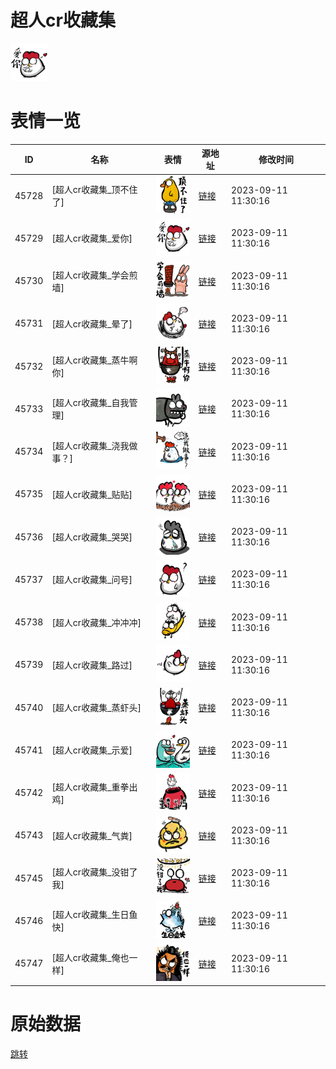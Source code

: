 # 超人cr收藏集

<img src="./cover.png" height="60" alt="cover" />

# 表情一览

|ID|名称|表情|源地址|修改时间|
|----|----|----|----|----|
|45728|[超人cr收藏集_顶不住了]|<img src="./pic/045728_%5B超人cr收藏集_顶不住了%5D.png" height="60" alt="顶不住了"/>|[链接](https://i0.hdslb.com/bfs/garb/item/346825d08e7cdeb54310fd741486941417c2ec73.png)|2023-09-11 11:30:16|
|45729|[超人cr收藏集_爱你]|<img src="./pic/045729_%5B超人cr收藏集_爱你%5D.png" height="60" alt="爱你"/>|[链接](https://i0.hdslb.com/bfs/garb/item/133db0738fd1497d66603ac83e59a86405b52349.png)|2023-09-11 11:30:16|
|45730|[超人cr收藏集_学会煎墙]|<img src="./pic/045730_%5B超人cr收藏集_学会煎墙%5D.png" height="60" alt="学会煎墙"/>|[链接](https://i0.hdslb.com/bfs/garb/item/6d49a0503a0ec1c815df60f1f73ad706fea3edb3.png)|2023-09-11 11:30:16|
|45731|[超人cr收藏集_晕了]|<img src="./pic/045731_%5B超人cr收藏集_晕了%5D.png" height="60" alt="晕了"/>|[链接](https://i0.hdslb.com/bfs/garb/item/ed6c1e486a54072af4bf3168e97b32ad5675c5e3.png)|2023-09-11 11:30:16|
|45732|[超人cr收藏集_蒸牛啊你]|<img src="./pic/045732_%5B超人cr收藏集_蒸牛啊你%5D.png" height="60" alt="蒸牛啊你"/>|[链接](https://i0.hdslb.com/bfs/garb/item/fb8a3f5a0ba12fb8c21a523971eebb38c1fe02dc.png)|2023-09-11 11:30:16|
|45733|[超人cr收藏集_自我管理]|<img src="./pic/045733_%5B超人cr收藏集_自我管理%5D.png" height="60" alt="自我管理"/>|[链接](https://i0.hdslb.com/bfs/garb/item/f2c33ab539c66e75de6cce8fc8062db5294c50a2.png)|2023-09-11 11:30:16|
|45734|[超人cr收藏集_浇我做事？]|<img src="./pic/045734_%5B超人cr收藏集_浇我做事？%5D.png" height="60" alt="浇我做事？"/>|[链接](https://i0.hdslb.com/bfs/garb/item/2d35f6c2bcdbe39ea34de8ef30ed2b739566e386.png)|2023-09-11 11:30:16|
|45735|[超人cr收藏集_贴贴]|<img src="./pic/045735_%5B超人cr收藏集_贴贴%5D.png" height="60" alt="贴贴"/>|[链接](https://i0.hdslb.com/bfs/garb/item/e994d0abeeee5c713a56cdc023443c8fefa33cea.png)|2023-09-11 11:30:16|
|45736|[超人cr收藏集_哭哭]|<img src="./pic/045736_%5B超人cr收藏集_哭哭%5D.png" height="60" alt="哭哭"/>|[链接](https://i0.hdslb.com/bfs/garb/item/90308d48c7280adcac38325a00e3f6307f66262b.png)|2023-09-11 11:30:16|
|45737|[超人cr收藏集_问号]|<img src="./pic/045737_%5B超人cr收藏集_问号%5D.png" height="60" alt="问号"/>|[链接](https://i0.hdslb.com/bfs/garb/item/bdd5d7aa97cd1c053f08ab5f40fe6a658d943e13.png)|2023-09-11 11:30:16|
|45738|[超人cr收藏集_冲冲冲]|<img src="./pic/045738_%5B超人cr收藏集_冲冲冲%5D.png" height="60" alt="冲冲冲"/>|[链接](https://i0.hdslb.com/bfs/garb/item/f179dc6926d2b82a39e7c7aed615babb1ef2eeac.png)|2023-09-11 11:30:16|
|45739|[超人cr收藏集_路过]|<img src="./pic/045739_%5B超人cr收藏集_路过%5D.png" height="60" alt="路过"/>|[链接](https://i0.hdslb.com/bfs/garb/item/8ea4869bafcaef46b029c64db3596093526d2a17.png)|2023-09-11 11:30:16|
|45740|[超人cr收藏集_蒸虾头]|<img src="./pic/045740_%5B超人cr收藏集_蒸虾头%5D.png" height="60" alt="蒸虾头"/>|[链接](https://i0.hdslb.com/bfs/garb/item/eb307ee8adf7fedc4c0850051deca863cc048b84.png)|2023-09-11 11:30:16|
|45741|[超人cr收藏集_示爱]|<img src="./pic/045741_%5B超人cr收藏集_示爱%5D.png" height="60" alt="示爱"/>|[链接](https://i0.hdslb.com/bfs/garb/item/abbe769ea3a1d9bd844d52306287999fdf583eb1.png)|2023-09-11 11:30:16|
|45742|[超人cr收藏集_重拳出鸡]|<img src="./pic/045742_%5B超人cr收藏集_重拳出鸡%5D.png" height="60" alt="重拳出鸡"/>|[链接](https://i0.hdslb.com/bfs/garb/item/79f5f551c4a0ff9b108561b1f87adc4598edc1cf.png)|2023-09-11 11:30:16|
|45743|[超人cr收藏集_气粪]|<img src="./pic/045743_%5B超人cr收藏集_气粪%5D.png" height="60" alt="气粪"/>|[链接](https://i0.hdslb.com/bfs/garb/item/fa2e9ee03a58b095798dce786fcb919710cd42c8.png)|2023-09-11 11:30:16|
|45745|[超人cr收藏集_没钳了我]|<img src="./pic/045745_%5B超人cr收藏集_没钳了我%5D.png" height="60" alt="没钳了我"/>|[链接](https://i0.hdslb.com/bfs/garb/item/1ecd66bface3369673d74e1398810afe778fcdf2.png)|2023-09-11 11:30:16|
|45746|[超人cr收藏集_生日鱼快]|<img src="./pic/045746_%5B超人cr收藏集_生日鱼快%5D.png" height="60" alt="生日鱼快"/>|[链接](https://i0.hdslb.com/bfs/garb/item/633e65217b45ca045bf75fa30ea8766e60146dd5.png)|2023-09-11 11:30:16|
|45747|[超人cr收藏集_俺也一样]|<img src="./pic/045747_%5B超人cr收藏集_俺也一样%5D.png" height="60" alt="俺也一样"/>|[链接](https://i0.hdslb.com/bfs/garb/item/c36f4c486f0df962bb945ee771a6d548a80ee32a.png)|2023-09-11 11:30:16|

# 原始数据

[跳转](./raw.json)

